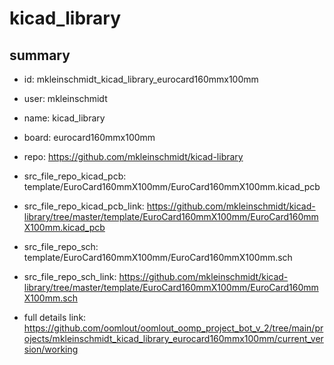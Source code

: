 # kicad_library
 
## summary 
* id: mkleinschmidt_kicad_library_eurocard160mmx100mm
* user: mkleinschmidt
* name: kicad_library
* board: eurocard160mmx100mm
* repo: https://github.com/mkleinschmidt/kicad-library
* src_file_repo_kicad_pcb: template/EuroCard160mmX100mm/EuroCard160mmX100mm.kicad_pcb
* src_file_repo_kicad_pcb_link: https://github.com/mkleinschmidt/kicad-library/tree/master/template/EuroCard160mmX100mm/EuroCard160mmX100mm.kicad_pcb


* src_file_repo_sch: template/EuroCard160mmX100mm/EuroCard160mmX100mm.sch
* src_file_repo_sch_link: https://github.com/mkleinschmidt/kicad-library/tree/master/template/EuroCard160mmX100mm/EuroCard160mmX100mm.sch
* full details link: https://github.com/oomlout/oomlout_oomp_project_bot_v_2/tree/main/projects/mkleinschmidt_kicad_library_eurocard160mmx100mm/current_version/working  







